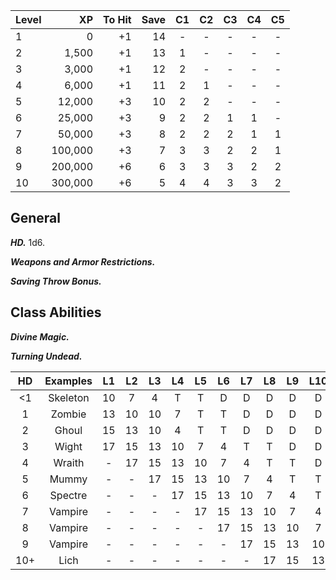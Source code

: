 | Level |      XP | To Hit | Save | C1  | C2  | C3  | C4  | C5  |
| ----- | ------: | -----: | ---: | :-: | :-: | :-: | :-: | :-: |
| 1     |       0 |     +1 |   14 |  -  |  -  |  -  |  -  |  -  |
| 2     |   1,500 |     +1 |   13 |  1  |  -  |  -  |  -  |  -  |
| 3     |   3,000 |     +1 |   12 |  2  |  -  |  -  |  -  |  -  |
| 4     |   6,000 |     +1 |   11 |  2  |  1  |  -  |  -  |  -  |
| 5     |  12,000 |     +3 |   10 |  2  |  2  |  -  |  -  |  -  |
| 6     |  25,000 |     +3 |    9 |  2  |  2  |  1  |  1  |  -  |
| 7     |  50,000 |     +3 |    8 |  2  |  2  |  2  |  1  |  1  |
| 8     | 100,000 |     +3 |    7 |  3  |  3  |  2  |  2  |  1  |
| 9     | 200,000 |     +6 |    6 |  3  |  3  |  3  |  2  |  2  |
| 10    | 300,000 |     +6 |    5 |  4  |  4  |  3  |  3  |  2  |

## General

***HD.*** 1d6.

***Weapons and Armor Restrictions.***

***Saving Throw Bonus.***

## Class Abilities
***Divine Magic.***

***Turning Undead.***

| HD | Examples | L1 | L2 | L3 | L4 | L5 | L6 | L7 | L8 | L9 | L10 |
| :-: | :-: | :-: | :-: | :-: | :-: | :-: | :-: | :-: | :-: | :-: | :-: |
| <1 | Skeleton | 10 | 7 | 4 | T | T | D | D | D | D | D |
| 1 | Zombie | 13 | 10 | 10 | 7 | T | T | D | D | D | D |
| 2 | Ghoul | 15 | 13 | 10 | 4 | T | T | D | D | D | D |
| 3 | Wight | 17 | 15 | 13 | 10 | 7 | 4 | T | T | D | D |
| 4 | Wraith | - | 17 | 15 | 13 | 10 | 7 | 4 | T | T | D |
| 5 | Mummy | - | - | 17 | 15 | 13 | 10 | 7 | 4 | T | T |
| 6 | Spectre | - | - | - | 17 | 15 | 13 | 10 | 7 | 4 | T |
| 7 | Vampire | - | - | - | - | 17 | 15 | 13 | 10 | 7 | 4 |
| 8 | Vampire | - |  - | - | - | - | 17 | 15 | 13 | 10 | 7 |
| 9 | Vampire | - | - |  - | - | - | - | 17 | 15 | 13 | 10 |
| 10+ | Lich | - | - | - |  - | - | - | - | 17 | 15 | 13 |